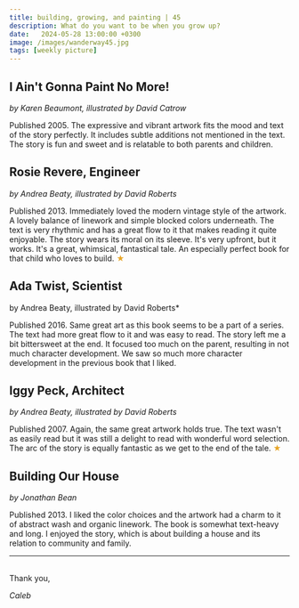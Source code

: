 ```yaml
---
title: building, growing, and painting | 45
description: What do you want to be when you grow up?
date:   2024-05-28 13:00:00 +0300
image: /images/wanderway45.jpg
tags: [weekly picture]
---
```


## I Ain't Gonna Paint No More!
*by Karen Beaumont, illustrated by David Catrow*

Published 2005. The expressive and vibrant artwork fits the mood and text of the story perfectly. It includes subtle additions not mentioned in the text. The story is fun and sweet and is relatable to both parents and children. 
 
## Rosie Revere, Engineer
*by Andrea Beaty, illustrated by David Roberts*

Published 2013. Immediately loved the modern vintage style of the artwork. A lovely balance of linework and simple blocked colors underneath. The text is very rhythmic and has a great flow to it that makes reading it quite enjoyable. The story wears its moral on its sleeve. It's very upfront, but it works. It's a great, whimsical, fantastical tale. An especially perfect book for that child who loves to build. <h style="color:#E7A526;">★</h>
 
## Ada Twist, Scientist
by Andrea Beaty, illustrated by David Roberts*

Published 2016. Same great art as this book seems to be a part of a series. The text had more great flow to it and was easy to read. The story left me a bit bittersweet at the end. It focused too much on the parent, resulting in not much character development. We saw so much more character development in the previous book that I liked. 
 
## Iggy Peck, Architect
*by Andrea Beaty, illustrated by David Roberts*

Published 2007. Again, the same great artwork holds true. The text wasn't as easily read but it was still a delight to read with wonderful word selection. The arc of the story is equally fantastic as we get to the end of the tale. <h style="color:#E7A526;">★</h>
 
## Building Our House
*by Jonathan Bean*

Published 2013. I liked the color choices and the artwork had a charm to it of abstract wash and organic linework. The book is somewhat text-heavy and long. I enjoyed the story, which is about building a house and its relation to community and family. 

***

<br>
Thank you,

*Caleb*